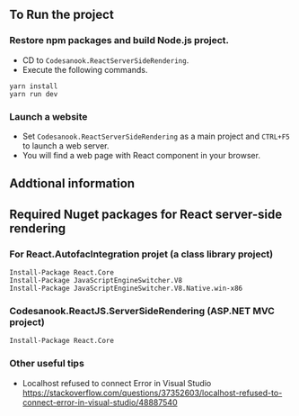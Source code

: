 ﻿## To Run the project

### Restore npm packages and build Node.js project.
- CD to `Codesanook.ReactServerSideRendering`.
- Execute the following commands.
```
yarn install
yarn run dev
```	
### Launch a website
- Set `Codesanook.ReactServerSideRendering` as a main project and `CTRL+F5` to launch a web server.
- You will find a web page with React component in your browser.

## Addtional information
## Required Nuget packages for React server-side rendering  
### For React.AutofacIntegration projet (a class library project)
```
Install-Package React.Core
Install-Package JavaScriptEngineSwitcher.V8
Install-Package JavaScriptEngineSwitcher.V8.Native.win-x86
```

### Codesanook.ReactJS.ServerSideRendering (ASP.NET MVC project)
```
Install-Package React.Core
```

### Other useful tips
- Localhost refused to connect Error in Visual Studio
https://stackoverflow.com/questions/37352603/localhost-refused-to-connect-error-in-visual-studio/48887540
